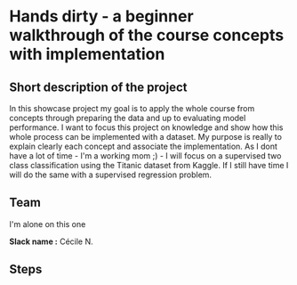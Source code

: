 # Hands dirty - a beginner walkthrough of the course concepts with implementation

## Short description of the project

In this showcase project my goal is to apply the whole course from concepts through preparing the data and up to evaluating model performance.
I want to focus this project on knowledge and show how this whole process can be implemented with a dataset. My purpose is really to explain clearly each concept and associate the implementation.
As I dont have a lot of time - I'm a working mom ;) - I will focus on a supervised two class classification using the Titanic dataset from Kaggle. If I still have time I will do the same with a supervised regression problem.

## Team

I'm alone on this one

**Slack name :** Cécile N.  

## Steps 
